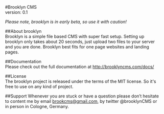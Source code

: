 #Brooklyn CMS  
version: 0.1 

*Please note, brooklyn is in early beta, so use it with caution!*       


##About brooklyn      
Brooklyn is a simple file based CMS with super fast setup. Setting up brooklyn only takes about 20 seconds, just upload two files to your server and you are done. Brooklyn best fits for one page websites and landing pages.

##Documentation      
Please check out the full documentation at http://brooklyncms.com/docs/     

##License   
The brooklyn project is released under the terms of the MIT license. So it's free to use on any kind of project.

##Support
Whenever you are stuck or have a question please don’t hesitate to content me by email brookcms@gmail.com, by twitter @brooklynCMS or in person in Cologne, Germany.   
      